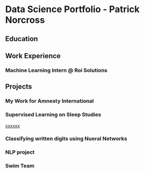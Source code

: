 # Data Science Portfolio - Patrick Norcross

## Education

## Work Experience
### Machine Learning Intern @ Roi Solutions

## Projects
### My Work for Amnesty International

### Supervised Learning on Sleep Studies

[xxxxxx](https://www.google.com "yyyyy")

### Classifying written digits using Nueral Networks


### NLP project

### Swim Team

